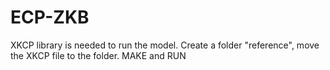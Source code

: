 # ECP-ZKB
XKCP library is needed to run the model.
Create a folder "reference", move the XKCP file to the folder.
MAKE and RUN 
